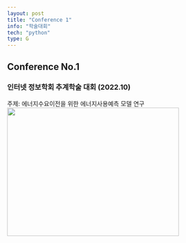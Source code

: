 ```yaml
---
layout: post
title: "Conference 1"
info: "학술대회"
tech: "python"
type: G
---
```


## Conference No.1
### 인터넷 정보학회 추계학술 대회 (2022.10)
주제: 에너지수요이전을 위한 에너지사용예측 모델 연구<br/>
<img src = "https://github.com/kjhwan98/kjhwan98.github.io/assets/104756502/092c8968-a493-4345-9e99-db8feeba7891" width="400" height="300"/>


